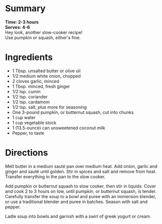 # Summary
**Time: 2-3 hours**  
**Serves: 4-6**  
Hey look, another slow-cooker recipe!  
Use pumpkin or squash, either's fine.

# Ingredients
- 1 Tbsp. unsalted butter or olive oil
- 1/2 medium white onion, chopped
- 2 cloves garlic, minced
- 1 Tbsp. minced, fresh ginger
- 1/2 tsp. cumin
- 1/2 tsp. coriander
- 1/2 tsp. cardamom
- 1/2 tsp. salt, plus more for seasoning
- One 3-pound pumpkin, or butternut squash, cut into chunks
- 1 cup water
- 1 cup vegetable stock
- 1 (13.5-ounce) can unsweetened coconut milk
- Pepper, to taste 

# Directions
Melt butter in a medium sauté pan over medium heat. Add onion, garlic and ginger and sauté until golden. Stir in spices and salt and remove from heat. Transfer everything in the pan to the slow cooker.  

Add pumpkin or butternut squash to slow cooker, then stir in liquids. Cover and cook 2 to 3 hours on low, until pumpkin, or butternut squash, is tender. Carefully transfer the soup to a bowl and puree with an immersion blender, or use a traditional blender and puree in batches. Season with salt and pepper.  

Ladle soup into bowls and garnish with a swirl of greek yogurt or cream.  
